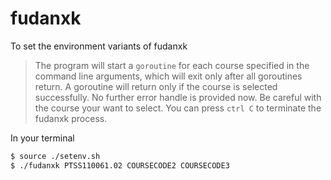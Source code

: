 # fudanxk
To set the environment variants of fudanxk
> The program will start a `goroutine` for each course specified in the command line arguments, which will exit only after all goroutines return. A goroutine will return only if the course is selected successfully. No further error handle is provided now. Be careful with the course your want to select. You can press `ctrl C`  to terminate the fudanxk process.

In your terminal
```sh
$ source ./setenv.sh
$ ./fudanxk PTSS110061.02 COURSECODE2 COURSECODE3
```
